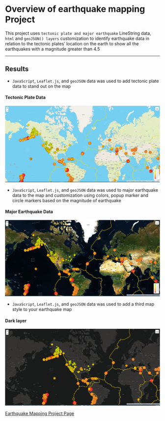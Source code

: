 # Overview of earthquake mapping Project
This project uses `tectonic plate and major earthquake` LineString data, `html` and `geoJSON() layers` customization  to identify earthquake data in relation to the tectonic plates’ location on the earth to show all the earthquakes with a magnitude greater than 4.5



---
## Results
    
    
   * `JavaScript`, `Leaflet.js`, and `geoJSON` data was used to add tectonic plate data to stand out on the map
    
#### Tectonic Plate Data
 ![tectonic_plate.png](https://github.com/charleside2001/Mapping_Earthquakes/blob/5edbd62541d9bd08815d16bcd73a1d2dca8d4d69/Earthquake_Challenge/images/tectonic_plate.png)
    
   * `JavaScript`, `Leaflet.js`, and `geoJSON`  data was used to major earthquake data to the map and customization using colors, popup marker  and  circle markers based on the magnitude of earthquake

#### Major Earthquake Data
![majorEQ.png](https://github.com/charleside2001/Mapping_Earthquakes/blob/5edbd62541d9bd08815d16bcd73a1d2dca8d4d69/Earthquake_Challenge/images/majorEQ.png) 

   
   * `JavaScript`, `Leaflet.js`, and `geoJSON`  data was used to add a third map style to your earthquake map

#### Dark layer
![dark_layer.PNG](https://github.com/charleside2001/Mapping_Earthquakes/blob/5edbd62541d9bd08815d16bcd73a1d2dca8d4d69/Earthquake_Challenge/images/dark_layer.PNG) 
 


[Earthquake Mapping Project Page](https://github.com/charleside2001/Mapping_Earthquakes.git)